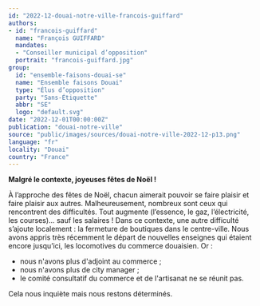 ```yaml
---
id: "2022-12-douai-notre-ville-francois-guiffard"
authors:
- id: "francois-guiffard"
  name: "François GUIFFARD"
  mandates: 
  - "Conseiller municipal d’opposition"
  portrait: "francois-guiffard.jpg"
group:
  id: "ensemble-faisons-douai-se"
  name: "Ensemble faisons Douai"
  type: "Élus d’opposition"
  party: "Sans-Étiquette"
  abbr: "SE"
  logo: "default.svg"
date: "2022-12-01T00:00:00Z"
publication: "douai-notre-ville"
source: "public/images/sources/douai-notre-ville-2022-12-p13.png"
language: "fr"
locality: "Douai"
country: "France"
---
```


**Malgré le contexte, joyeuses fêtes de Noël !**

À l’approche des fêtes de Noël, chacun aimerait pouvoir se faire plaisir et faire plaisir aux autres. Malheureusement, nombreux sont ceux qui rencontrent des difficultés. Tout augmente (l’essence, le gaz, l’électricité, les courses)… sauf les salaires ! Dans ce contexte, une autre difficulté s’ajoute localement : la fermeture de boutiques dans le centre-ville. Nous avons appris très récemment le départ de nouvelles enseignes qui étaient encore jusqu’ici, les locomotives du commerce douaisien.
Or :
- nous n'avons plus d'adjoint au commerce ;
- nous n'avons plus de city manager ;
- le comité consultatif du commerce et de l'artisanat ne se réunit pas.

Cela nous inquiète mais nous restons déterminés.
